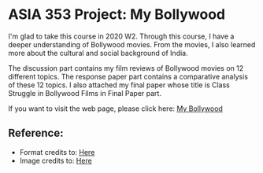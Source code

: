 # ASIA 353 Project: My Bollywood
I'm glad to take this course in 2020 W2. Through this course, I have a deeper understanding of Bollywood movies. 
From the movies, I also learned more about the cultural and social background of India.

The discussion part contains my film reviews of Bollywood movies on 12 different topics. 
The response paper part contains a comparative analysis of these 12 topics. 
I also attached my final paper whose title is Class Struggle in Bollywood Films in Final Paper part.

If you want to visit the web page, please click here: [My Bollywood](https://haoranchen18.github.io/mybollywood/index.html)
## Reference: 
+ Format credits to: [Here](https://www.youtube.com/watch?v=yfoY53QXEnI) 
+ Image credits to: [Here](https://britasia.tv/wp-content/uploads/2019/02/bollywood-collage-220151208193011.jpg)